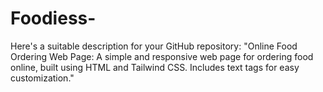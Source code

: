 # Foodiess-
Here's a suitable description for your GitHub repository:  "Online Food Ordering Web Page: A simple and responsive web page for ordering food online, built using HTML and Tailwind CSS. Includes text tags for easy customization."
